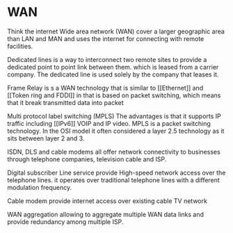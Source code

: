 # WAN 
Think the internet
Wide area network (WAN) cover a larger geographic area than LAN and MAN and uses the internet for connecting with remote facilities. 

Dedicated lines is a way to interconnect two remote sites to provide a dedicated point to point link between them. which is leased from a carrier company. The dedicated line is used solely by the company that leases it. 

Frame Relay is s a WAN technology that is similar to [[Ethernet]] and [[Token ring and FDDI]] in that is based on packet switching, which means that it break transmitted data into packet

Multi protocol label switching (MPLS) The advantages is that it supports IP traffic including [[IPv6]] VOIP and IP video. MPLS is a packet switching technology. In the OSI model it often considered a layer 2.5 technology as it sits between layer 2 and 3. 


ISDN, DLS and cable modems all offer network connectivity to businesses through telephone companies, television cable and ISP. 

Digital subscriber Line service provide High-speed network access over the telephone lines. it operates over traditional telephone lines with a different modulation frequency. 

Cable modem provide internet access over existing cable TV network

WAN aggregation allowing to aggregate multiple WAN data links and provide redundancy among multiple ISP. 
